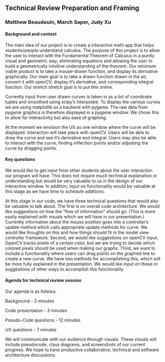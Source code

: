 ## Technical Review Preparation and Framing
### Matthew Beaudouin, March Saper, Judy Xu

#### Background and context

The main idea of our project is to create a interactive math app that helps students/people understand calculus. The purpose of this project is to allow the user to interact with the Fundamental Theorem of Calculus in a purely visual and geometric way, eliminating equations and allowing the user to build a geometrically intuitive understanding of the theorem. Our minimum viable product is to take a mouse-drawn function, and display its derivative graphically. Our main goal is to take a drawn function drawn in the air, convert it with openCV, display it’s derivative, and corresponding integral function. Our stretch stretch goal is to put this online.  

Currently input from user drawn curves is taken in as a list of coordinate tuples and smoothed using scipy’s interpolate. To display the various curves we are using matplotlib as a backend with pygame. The raw data from pygame graphics is therefore displayed in a pygame window. We chose this to allow for interactivity but also ease of graphing. 

At the moment we envision the UX as one window where the curve will be displayed. Interaction will take place with openCV. Users will be able to draw the curve and see it’s derivative and integral. Users may also be able to interact with the curve, finding inflection points and/or adjusting the curve by dragging points. 


#### Key questions

We would like to get input from other students about the user interaction our program will have. This does not require much technical explanation or understanding but would be very valuable to us in the design of our interactive window. In addition, input on functionality would be valuable at this stage as we have time to schedule additions.

At this stage in our code, we have three technical questions that would also be valuable to talk about. The first is on overall code architecture. We would like suggestions on how the “flow of information” should go. (This is more easily explained with visuals which we will have in our presentation.) Currently information about the mouse position goes into a controller’s update method which calls appropriate update methods for curve. We would like thoughts on this and how things should fit in the model view controller framework. Second, we would like suggestions on openCV input. OpenCV tracks pixels of a certain color, but we are trying to decide which colored pixels should be used when making our graphs. Third, we want to include a functionality where users can drag points on the graphed line to create a new curve. We have two methods for accomplishing this, which will be more fully explained in the presentation. We would like input on these or suggestions of other ways to accomplish this functionality.



#### Agenda for technical review session

Our agenda is as follows:

Background - 3 minutes

Code presentation - 3 minutes

Pseudo-Code questions - 12 minutes

UX questions - 7 minutes

We will communicate with our audience through visuals. These visuals will include pseudocode, class diagrams, and screenshots of our current progress. We hope to have productive collaborative, technical and software architecture discussions.
